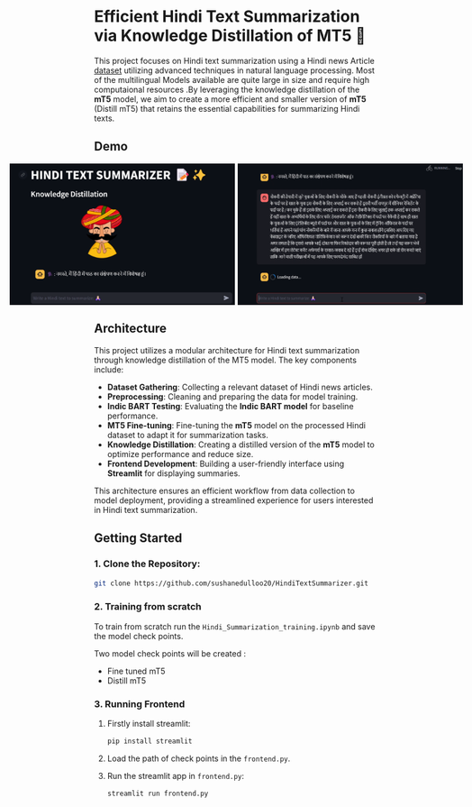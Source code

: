 # Efficient Hindi Text Summarization via Knowledge Distillation of MT5 📝

This project focuses on Hindi text summarization using a Hindi news Article [dataset](https://ilsum.github.io/ilsum/2024/index.html) utilizing advanced techniques in natural language processing. Most of the multilingual Models available are quite large in size and require high computaional resources .By leveraging the knowledge distillation of the **mT5** model, we aim to create a more efficient and smaller version of **mT5** (Distill mT5) that retains the essential capabilities for summarizing Hindi texts.

## Demo
<div style="display: flex; justify-content: center;">
    <img src="/demo.png" width="400" style="margin-right: 5px;" />
    <img src="/demo2.png" width="400" />
</div>

## Architecture

This project utilizes a modular architecture for Hindi text summarization through knowledge distillation of the MT5 model. The key components include:

- **Dataset Gathering**: Collecting a relevant dataset of Hindi news articles.
- **Preprocessing**: Cleaning and preparing the data for model training.
- **Indic BART Testing**: Evaluating the **Indic BART model** for baseline performance.
- **MT5 Fine-tuning**: Fine-tuning the **mT5** model on the processed Hindi dataset to adapt it for summarization tasks.
- **Knowledge Distillation**: Creating a distilled version of the **mT5** model to optimize performance and reduce size.
- **Frontend Development**: Building a user-friendly interface using **Streamlit** for displaying summaries.

This architecture ensures an efficient workflow from data collection to model deployment, providing a streamlined experience for users interested in Hindi text summarization.

## Getting Started
### 1. Clone the Repository:
   ```bash
   git clone https://github.com/sushanedulloo20/HindiTextSummarizer.git
   ```


### 2. Training from scratch 
To train from scratch run the `Hindi_Summarization_training.ipynb`
and save the model check points.

Two model check points will be created :

- Fine tuned mT5
- Distill mT5


### 3. Running Frontend

1. Firstly install streamlit: 
   ```bash
   pip install streamlit
   ```
2. Load the path of check points in the `frontend.py`.

3. Run the streamlit app in `frontend.py`:
   ```bash
   streamlit run frontend.py

